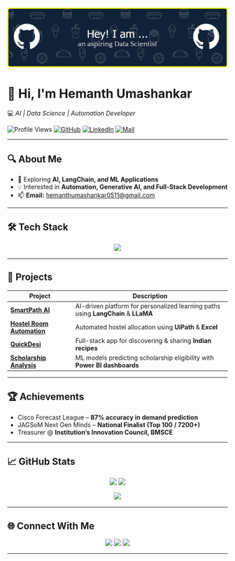 ![Header](./github-header-banner.png)

# 👋 Hi, I'm **Hemanth Umashankar**  
💻 *AI | Data Science | Automation Developer*  

![Profile Views](https://komarev.com/ghpvc/?username=hemanthumashankar0511&label=Views&color=blueviolet&style=flat)
[![GitHub](https://img.shields.io/badge/GitHub-Follow-black?style=flat&logo=github)](https://github.com/hemanthumashankar0511)
[![LinkedIn](https://img.shields.io/badge/LinkedIn-Connect-blue?style=flat&logo=linkedin)](https://linkedin.com/in/hemanth-umashankar-0aa73329a)
[![Mail](https://img.shields.io/badge/Email-Contact-red?style=flat&logo=gmail)](mailto:hemanthumashankar0511@gmail.com)

---

## 🔍 About Me
- 🌱 Exploring **AI, LangChain, and ML Applications**
- 💡 Interested in **Automation, Generative AI, and Full-Stack Development**
- 📫 **Email:** hemanthumashankar0511@gmail.com  

---

## 🛠 Tech Stack
<p align="center">
  <img src="https://skillicons.dev/icons?i=python,java,cpp,kotlin,mysql,mongodb,postgres,tensorflow,keras,git,github" />
</p>

---

## 🚀 Projects
| Project | Description |
|---------|-------------|
| [**SmartPath AI**](https://github.com/hemanthumashankar0511/Smartpath-ai) | AI-driven platform for personalized learning paths using **LangChain** & **LLaMA** |
| [**Hostel Room Automation**](https://github.com/hemanthumashankar0511/hostel_room_allocation_automation) | Automated hostel allocation using **UiPath** & **Excel** |
| [**QuickDesi**](https://github.com/hemanthumashankar0511/Quickdesi) | Full-stack app for discovering & sharing **Indian recipes** |
| [**Scholarship Analysis**](https://github.com/hemanthumashankar0511/Scholarship-Analysis) | ML models predicting scholarship eligibility with **Power BI dashboards** |

---

## 🏆 Achievements
- Cisco Forecast League – **87% accuracy in demand prediction**
- JAGSoM Next Gen Minds – **National Finalist (Top 100 / 7200+)**
- Treasurer @ **Institution’s Innovation Council, BMSCE**

---

## 📈 GitHub Stats
<p align="center">
  <img src="https://github-readme-stats.vercel.app/api?username=hemanthumashankar0511&show_icons=true&theme=tokyonight" height="150"/>
  <img src="https://github-readme-stats.vercel.app/api/top-langs/?username=hemanthumashankar0511&layout=compact&theme=tokyonight" height="150"/>
</p>

<p align="center">
  <img src="https://streak-stats.demolab.com?user=hemanthumashankar0511&theme=tokyonight&hide_border=true" height="150"/>
</p>

---

## 🌐 Connect With Me
<p align="center">
  <a href="https://linkedin.com/in/hemanth-umashankar-0aa73329a"><img src="https://img.icons8.com/fluency/48/linkedin.png"/></a>
  <a href="mailto:hemanthumashankar0511@gmail.com"><img src="https://img.icons8.com/fluency/48/gmail-new.png"/></a>
  <a href="https://github.com/hemanthumashankar0511"><img src="https://img.icons8.com/fluency/48/github.png"/></a>
</p>

---

